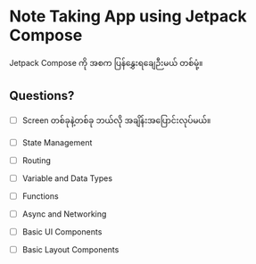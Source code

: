# Note Taking App using Jetpack Compose

Jetpack Compose ကို အစက ပြန်နွှေးရချေဉီးမယ် တစ်မုံ့။

## Questions?

- [ ] Screen တစ်ခုနဲ့တစ်ခု ဘယ်လို အချိန်းအပြောင်းလုပ်မယ်။
- [ ] State Management
- [ ] Routing
- [ ] Variable and Data Types
- [ ] Functions
- [ ] Async and Networking
- [ ] Basic UI Components
- [ ] Basic Layout Components

 